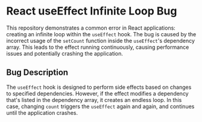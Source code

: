 # React useEffect Infinite Loop Bug

This repository demonstrates a common error in React applications: creating an infinite loop within the `useEffect` hook. The bug is caused by the incorrect usage of the `setCount` function inside the `useEffect`'s dependency array.  This leads to the effect running continuously, causing performance issues and potentially crashing the application.

## Bug Description
The `useEffect` hook is designed to perform side effects based on changes to specified dependencies. However, if the effect modifies a dependency that's listed in the dependency array, it creates an endless loop.  In this case, changing `count` triggers the `useEffect` again and again, and continues until the application crashes.